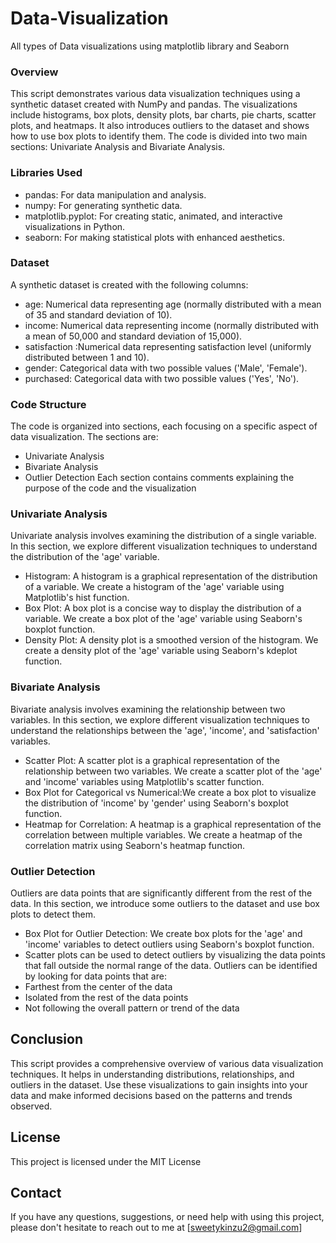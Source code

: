 # Data-Visualization
All  types of Data visualizations using matplotlib library and Seaborn

### Overview
This script demonstrates various data visualization techniques using a synthetic dataset created with NumPy and pandas. The visualizations include histograms, box plots, density plots, bar charts, pie charts, scatter plots, and heatmaps. It also introduces outliers to the dataset and shows how to use box plots to identify them.
The code is divided into two main sections: Univariate Analysis and Bivariate Analysis.

### Libraries Used
- pandas: For data manipulation and analysis.
- numpy:   For generating synthetic data.
- matplotlib.pyplot: For creating static, animated, and interactive visualizations in Python.
- seaborn: For making statistical plots with enhanced aesthetics.

### Dataset
A synthetic dataset is created with the following columns:
- age: Numerical data representing age (normally distributed with a mean of 35 and standard deviation of 10).
- income: Numerical data representing income (normally distributed with a mean of 50,000 and standard deviation of 15,000).
- satisfaction :Numerical data representing satisfaction level (uniformly distributed between 1 and 10).
- gender: Categorical data with two possible values ('Male', 'Female').
- purchased:  Categorical data with two possible values ('Yes', 'No').

### Code Structure
The code is organized into sections, each focusing on a specific aspect of data visualization. The sections are:
- Univariate Analysis
- Bivariate Analysis
- Outlier Detection
Each section contains comments explaining the purpose of the code and the visualization

### Univariate Analysis

Univariate analysis involves examining the distribution of a single variable. In this section, we explore different visualization techniques to understand the distribution of the 'age' variable.
- Histogram: A histogram is a graphical representation of the distribution of a variable. We create a histogram of the 'age' variable using Matplotlib's hist function.
- Box Plot: A box plot is a concise way to display the distribution of a variable. We create a box plot of the 'age' variable using Seaborn's boxplot function.
- Density Plot: A density plot is a smoothed version of the histogram. We create a density plot of the 'age' variable using Seaborn's kdeplot function.

### Bivariate Analysis

Bivariate analysis involves examining the relationship between two variables. In this section, we explore different visualization techniques to understand the relationships between the 'age', 'income', and 'satisfaction' variables.
- Scatter Plot: A scatter plot is a graphical representation of the relationship between two variables. We create a scatter plot of the 'age' and 'income' variables using Matplotlib's scatter function.
- Box Plot for Categorical vs Numerical:We create a box plot to visualize the distribution of 'income' by 'gender' using Seaborn's boxplot function.
- Heatmap for Correlation: A heatmap is a graphical representation of the correlation between multiple variables. We create a heatmap of the correlation matrix using Seaborn's heatmap function.

### Outlier Detection

Outliers are data points that are significantly different from the rest of the data. In this section, we introduce some outliers to the dataset and use box plots to detect them.
- Box Plot for Outlier Detection: We create box plots for the 'age' and 'income' variables to detect outliers using Seaborn's boxplot function.
- Scatter plots can be used to detect outliers by visualizing the data points that fall outside the normal range of the data. Outliers can be identified by looking for data points that are:
 - Farthest from the center of the data
 - Isolated from the rest of the data points
 - Not following the overall pattern or trend of the data

## Conclusion
This script provides a comprehensive overview of various data visualization techniques. It helps in understanding distributions, relationships, and outliers in the dataset. Use these visualizations to gain insights into your data and make informed decisions based on the patterns and trends observed.

## License

This project is licensed under the MIT License

## Contact

If you have any questions, suggestions, or need help with using this project, please don't hesitate to reach out to me at [sweetykinzu2@gmail.com] 
